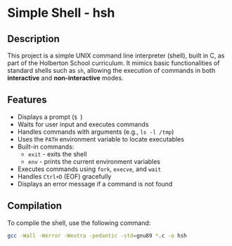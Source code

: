# Simple Shell - hsh

## Description

This project is a simple UNIX command line interpreter (shell), built in C, as part of the Holberton School curriculum.
It mimics basic functionalities of standard shells such as `sh`, allowing the execution of commands in both **interactive** and **non-interactive** modes.

## Features

- Displays a prompt (`$ `)
- Waits for user input and executes commands
- Handles commands with arguments (e.g., `ls -l /tmp`)
- Uses the `PATH` environment variable to locate executables
- Built-in commands:
  - `exit` - exits the shell
  - `env` - prints the current environment variables
- Executes commands using `fork`, `execve`, and `wait`
- Handles `Ctrl+D` (EOF) gracefully
- Displays an error message if a command is not found

## Compilation

To compile the shell, use the following command:

```sh
gcc -Wall -Werror -Wextra -pedantic -std=gnu89 *.c -o hsh
